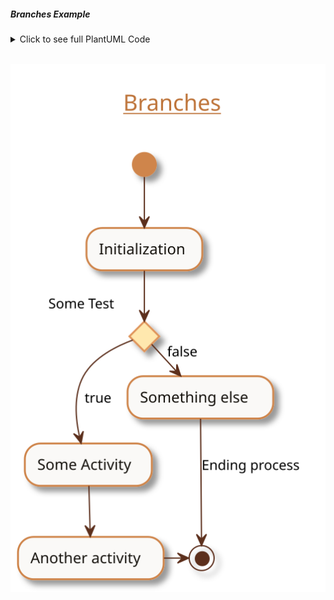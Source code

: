 ##### Branches Example

<details>
<summary>Click to see full PlantUML Code</summary>
<p>

```plantuml
@startuml
!include https://raw.githubusercontent.com/uri-chandler/makeitpdf/master/skins/light-orange/light-orange.skin.iuml

Title \n <u>Branches</u> \n

(*) --> "Initialization"

if "Some Test" then
    -->[true] "Some Activity"
    --> "Another activity"
    -right-> (*)
else
    ->[false] "Something else"
    -->[Ending process] (*)
endif

@enduml
```

</p>
</details>


<br />

![Branches](images/branches.svg)